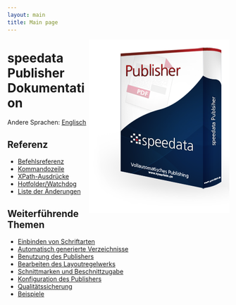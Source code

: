```yaml
---
layout: main
title: Main page
---
```

<p><img src="images/publisher.png" style="float:right;" alt="speedata Publisher"/></p>

speedata Publisher Dokumentation
================================

Andere Sprachen: [Englisch](index.html)

Referenz
--------

 * [Befehlsreferenz](commands-de/layout.html)
 * [Kommandozeile](description-de/commandline.html)
 * [XPath-Ausdrücke](description-de/xpath.html)
 * [Hotfolder/Watchdog](description-de/hotfolder.html)
 * [Liste der Änderungen](description-de/changelog.html)

Weiterführende Themen
---------------------

 * [Einbinden von Schriftarten](description-de/fonts.html)
 * [Automatisch generierte Verzeichnisse](description-de/directories.html)
 * [Benutzung des Publishers](description-de/publisherusage.html)
 * [Bearbeiten des Layoutregelwerks](description-de/xmlediting.html)
 * [Schnittmarken und Beschnittzugabe](description-de/cutmarks.html)
 * [Konfiguration des Publishers](description-de/configuration.html)
 * [Qualitätssicherung](description-de/qualityassurance.html)
 * [Beispiele](examples-de/index.html)
